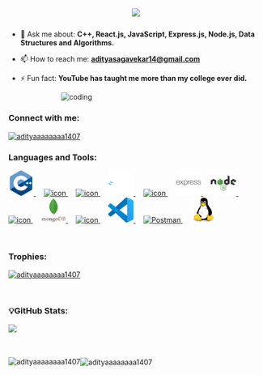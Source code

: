 <h1 align="center">
  <a href="https://git.io/typing-svg">
    <img src="https://readme-typing-svg.herokuapp.com/?lines=Hello,+There!+👋;I+am+Bhushan...;Welcome+to+My+Github+Profile!&center=true&size=30&width=500">
  </a>
</h1>

- 💬 Ask me about: **C++, React.js, JavaScript, Express.js, Node.js, Data Structures and Algorithms.**
  
- 📫 How to reach me: **adityasagavekar14@gmail.com**

  
- ⚡ Fun fact: **YouTube has taught me more than my college ever did.**
  
<img align="right" width="400" alt="coding"  src="https://github.com/Adam-pw/Adam-pw/blob/main/animation_500_kxa883sd.gif"/>
<br>

<h3 align="left">Connect with me:</h3>
<p align="left">
<a href="https://www.linkedin.com/in/adityasagavekar2206/" target="blank"><img align="center" src="https://raw.githubusercontent.com/rahuldkjain/github-profile-readme-generator/master/src/images/icons/Social/linked-in-alt.svg" alt="adityaaaaaaaa1407" height="30" width="40" /></a>
</p>

<h3 align="left">Languages and Tools:</h3>
<p align="left"> 
  <a href="https://www.cplusplus.com/" target="_blank" rel="noreferrer"> 
    <img src="https://raw.githubusercontent.com/devicons/devicon/master/icons/cplusplus/cplusplus-original.svg" alt="C++" width="50" height="50"/> 
  </a> 
  &nbsp; &nbsp;
  <a href="https://www.javascript.com/" target="_blank" rel="noreferrer"> 
    <img src="https://techstack-generator.vercel.app/js-icon.svg" alt="icon" width="50" height="50" />
  </a> 
  &nbsp; &nbsp;
  <a href="https://www.python.org/" target="_blank" rel="noreferrer"> 
    <img src="https://techstack-generator.vercel.app/python-icon.svg" alt="icon" width="50" height="50" />
  </a>
  &nbsp; &nbsp;
    <a href="https://tailwindcss.com/" target="_blank" rel="noreferrer"> 
      <img src="https://raw.githubusercontent.com/devicons/devicon/master/icons/tailwindcss/tailwindcss-original-wordmark.svg" alt="Tailwind" width="50" height="50"/> 
    </a>
    &nbsp; &nbsp;
  <a href="https://react.dev/" target="_blank" rel="noreferrer"> 
    <img src="https://techstack-generator.vercel.app/react-icon.svg" alt="icon" width="50" height="50" />
  </a> 
  &nbsp; &nbsp;
  <a href="https://expressjs.com/" target="_blank" rel="noreferrer"> 
    <img src="https://raw.githubusercontent.com/devicons/devicon/master/icons/express/express-original-wordmark.svg" alt="Express.js" width="50" height="50"/> 
  </a> 
  &nbsp; &nbsp;
  <a href="https://nodejs.org/" target="_blank" rel="noreferrer"> 
    <img src="https://raw.githubusercontent.com/devicons/devicon/master/icons/nodejs/nodejs-original-wordmark.svg" alt="Node.js" width="50" height="50"/> 
  </a> 
  &nbsp; &nbsp;
  <a href="https://www.mysql.com/" target="_blank" rel="noreferrer"> 
    <img src="https://techstack-generator.vercel.app/mysql-icon.svg" alt="icon" width="60" height="60" />
  </a> 
  &nbsp; &nbsp;
  <a href="https://www.mongodb.com/" target="_blank" rel="noreferrer"> 
    <img src="https://raw.githubusercontent.com/devicons/devicon/master/icons/mongodb/mongodb-original-wordmark.svg" alt="MongoDB" width="50" height="50"/>
  </a> 
  &nbsp; &nbsp;
  <a href="https://www.docker.com/" target="_blank" rel="noreferrer"> 
    <img src="https://techstack-generator.vercel.app/docker-icon.svg" alt="icon" width="60" height="60" />
  </a>
  &nbsp; &nbsp;
  <a href="https://code.visualstudio.com/" target="_blank" rel="noreferrer"> 
    <img src="https://raw.githubusercontent.com/devicons/devicon/master/icons/vscode/vscode-original.svg" alt="VSCode" width="50" height="50"/> 
  </a>
  &nbsp; &nbsp;
  <a href="https://www.postman.com/" target="_blank" rel="noreferrer"> 
    <img src="https://www.vectorlogo.zone/logos/getpostman/getpostman-icon.svg" alt="Postman" width="50" height="50"/> 
  </a>
  &nbsp; &nbsp;
  <a href="https://www.linux.org/" target="_blank" rel="noreferrer"> 
    <img src="https://raw.githubusercontent.com/devicons/devicon/master/icons/linux/linux-original.svg" alt="Linux" width="50" height="50"/> 
  </a> 
</p>

<br>
<h3 align="left">Trophies:</h3>
<p align="left"> <a href="https://github.com/ryo-ma/github-profile-trophy" ><img src="https://github-profile-trophy.vercel.app/?username=adityaaaaaaaa1407&row=1&column=3&margin-w=15&margin-h=15" alt="adityaaaaaaaa1407" /></a> </p>

<br>

<h3 align="left">💡GitHub Stats:</h3>
<p><img align="left" src="http://github-profile-summary-cards.vercel.app/api/cards/profile-details?username=adityaaaaaaaa1407&theme=radical" /></p>
<br><br><br>
<p><img align="left" src="https://github-readme-stats.vercel.app/api/top-langs?username=adityaaaaaaaa1407&show_icons=true&locale=en&layout=compact" alt="adityaaaaaaaa1407" /></p>
<p><img align="center" src="https://github-readme-streak-stats.herokuapp.com/?user=adityaaaaaaaa1407&" alt="adityaaaaaaaa1407" /></p>

